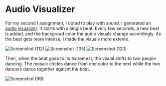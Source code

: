 # Audio Visualizer

For my second I assignment, I opted to play with sound. I generated an [audio visualizer](https://youtu.be/9OtP2RiHGFg). It starts with a single beat. Every few seconds, a new beat is added, and the backgroud color the audio visuals change accordingly. As the beat gets more intense, I made the visuals more exteme. 


![Screenshot (112)](https://user-images.githubusercontent.com/38201407/115240091-7813d580-a130-11eb-8c34-f6484f4f7852.png)
![Screenshot (105)](https://user-images.githubusercontent.com/38201407/115240115-7d712000-a130-11eb-9c4f-253828f2eefc.png)
![Screenshot (120)](https://user-images.githubusercontent.com/38201407/115240122-7f3ae380-a130-11eb-98ff-a8ef67a622a9.png)


Then, when the beat goes to its extremest, the visual shifts to two people dancing. The mosaic circles dance from one color to the next while the two dancers dance together agaisnt the beat. 

![Screenshot (99)](https://user-images.githubusercontent.com/38201407/115237257-6aa91c00-a12d-11eb-9ba6-c83b90b1c38c.png)
